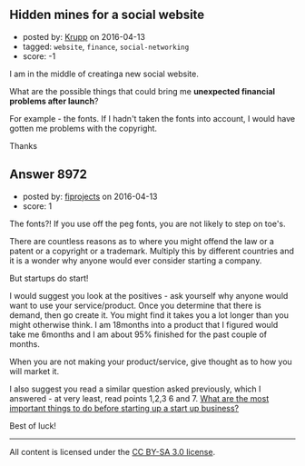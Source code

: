 ## Hidden mines for a social website

- posted by: [Krupp](https://stackexchange.com/users/7662233/krupp) on 2016-04-13
- tagged: `website`, `finance`, `social-networking`
- score: -1

<p>I am in the middle of creatinga new social website.</p>

<p>What are the possible things that could bring me <strong>unexpected financial problems after launch</strong>?</p>

<p>For example - the fonts. If I hadn't taken the fonts into account, I would have gotten me problems with the copyright.</p>

<p>Thanks</p>



## Answer 8972

- posted by: [fiprojects](https://stackexchange.com/users/5370155/fiprojects) on 2016-04-13
- score: 1

<p>The fonts?! If you use off the peg fonts, you are not likely to step on toe's.</p>

<p>There are countless reasons as to where you might offend the law or a patent or a copyright or a trademark. Multiply this by different countries and it is a wonder why anyone would ever consider starting a company. </p>

<p>But startups do start!</p>

<p>I would suggest you look at the positives - ask yourself why anyone would want to use your service/product. Once you determine that there is demand, then go create it. You might find it takes you a lot longer than you might otherwise think. I am 18months into a product that I figured would take me 6months and I am about 95% finished for the past couple of months.</p>

<p>When you are not making your product/service, give thought as to how you will market it.</p>

<p>I also suggest you read a similar question asked previously, which I answered - at very least, read points 1,2,3 6 and 7.
<a href="https://startups.stackexchange.com/questions/8752/what-are-the-most-important-things-to-do-before-starting-up-a-start-up-business/8753#8753">What are the most important things to do before starting up a start up business?</a></p>

<p>Best of luck!</p>




---

All content is licensed under the [CC BY-SA 3.0 license](https://creativecommons.org/licenses/by-sa/3.0/).
